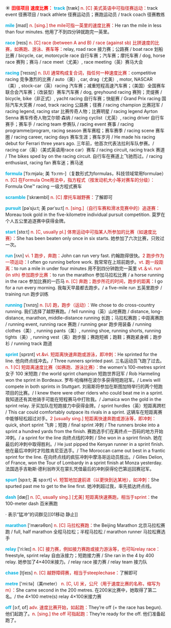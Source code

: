 ☀ <font color="red">**田径项目 速度比赛：**</font>
<font color="sky blue">**track**</font> [træk] 
<font color="#c00000">n. [C] 美式英语中可指径赛运动：</font>track event 径赛项目 / track athlete 径赛运动员；赛跑运动员 / track coach 径赛教练

<font color="sky blue">**mile**</font> [maɪl] 
<font color="#c00000">n. [sing.] the mile可指一英里的速度比赛：</font>He ran the mile in less than four minutes. 他用了不到四分钟就跑完一英里。

<font color="sky blue">**race**</font> [reɪs] 
<font color="#c00000">n. [C] race (between A and B) / race (against sb) 比拼速度的比赛，如赛跑、游泳、赛车等：</font>relay, road race 接力赛；公路赛 / boat race 划船比赛 / bicycle, car, motorcycle race 自行车赛；汽车赛；摩托车赛 / dog, horse race 赛狗；赛马 / race meet（尤美）, race meeting（英）赛马大会
                      
<font color="sky blue">**racing**</font> [ˈreɪsɪŋ]
<font color="#c00000">n. [U] 通常构成复合词，指任何一种速度比赛：</font>competitive racing 竞争激烈的比赛 / auto（美）, car, drag（尤美）, motor, NASCAR（美）, stock-car（英）racing 汽车赛；减重短程高速汽车赛；（美国）全国赛车联合会汽车赛；（改装型）赛车汽车赛 / dog, greyhound racing 赛狗；灵缇赛 / bicycle, bike（非正式）, yacht racing 自行车赛；快艇赛 / Grand Prix racing 国际汽车大奖赛 / road, track racing 公路赛；径赛 / racing champion 比赛冠军 / racing legend, racing star 比赛传奇人物；比赛明星 / racing legend Ayrton Senna 赛车传奇人物艾尔顿·森纳 / racing cyclist（尤英）, racing driver 自行车赛手；赛车手 / racing team 参赛队 / racing event 赛事 / racing programme/program, racing season 赛车赛程；赛车赛季 / racing scene 赛车圈 / racing career, racing days 赛车生涯；赛车岁月 / He made his racing debut for Ferrari three years ago. 三年前，他首次代表法拉利车队参赛。/ racing car（英）（美式英语用race car）赛车 / racing circuit, racing track 赛道 / The bikes sped by on the racing circuit. 自行车在赛道上飞驰而过。/ racing enthusiast, racing fan 赛车迷；赛马迷

<font color="sky blue">**formula**</font> [ˈfɔ:mjələ; 美 ˈfɔ:rm-]（复数形式为formulas，科技领域常用formulae）
<font color="#c00000">n. [C] 在Formula One用法中，指方程式（按发动机大小等对赛车的分级）：</font>Formula One™ racing 一级方程式赛车
           
<font color="sky blue">**scramble**</font> [ˈskræmbl]
<font color="#c00000">n. [C] 摩托车越野赛：</font>了解即可
           
<font color="sky blue">**pursuit**</font> [pəˈsju:t; 美 pərˈsu:t]
<font color="#c00000">n. [sing.]（自行车赛和滑冰竞赛中的）追逐赛：</font>Moreau took gold in the five-kilometre individual pursuit competition. 莫罗在个人五公里追逐赛中获得金牌。

<font color="sky blue">**start**</font> [stɑːt] 
<font color="#c00000">n. [C, usually pl.] 体育运动中可指某人所参加的比赛（如速度比赛）：</font>She has been beaten only once in six starts. 她参加了六次比赛，只败过一次。

<font color="sky blue">**run**</font> [rʌn] 
<font color="#c00000">vi. 1 跑步，奔跑：</font>John can run very fast. 约翰跑得很快。<font color="#c00000">2 跑步作为一项运动：</font>I often go running before work. 我常常在上班前跑步。<font color="#c00000">vt. 跑一段距离：</font>to run a mile in under four minutes 用不到四分钟跑完一英里 <font color="#c00000">vt.＆vi. run (in sth) 参加跑步比赛：</font>to run the marathon 参加马拉松比赛 / a horse running in the race 参加比赛的一匹马 <font color="#c00000">n. [C] 奔跑；跑步所花的时间，跑步的距离：</font>I go for a run every morning. 我每天早晨都去跑步。/ a five-mile run 五英里跑步 / training run 跑步训练
                      
<font color="sky blue">**running**</font> [ˈrʌnɪŋ]
<font color="#c00000">n. [U] 跑，跑步（运动）：</font>We chose to do cross-country running. 我们选择了越野赛跑。/ fell running（英）山地赛跑 / distance, long-distance, marathon, middle-distance running 长跑；马拉松赛跑；中距离赛跑 / running event, running race 赛跑 / running gear 跑步用装备 / running clothes（美）, running pants（美）, running shoe, running shorts, running tights（美）, running vest（英）跑步服；赛跑短裤；跑鞋；赛跑紧身裤；跑步衫 / running track 跑道

<font color="sky blue">**sprint**</font> [sprɪnt]
<font color="#c00000">vt.&vi. 短距离快速奔跑或游泳，即冲刺：</font>He sprinted for the line. 他向终点线冲去。/ Three runners sprinted past. 三名运动员飞跑了过去。<font color="#c00000">n. 1 [C] 短距离速度比赛（如赛跑、游泳比赛）：</font>the women's 100-metres sprint 女子 100 米短跑 / the world sprint champion 短跑世界冠军 / Rob Harmeling won the sprint in Bordeaux. 罗布·哈梅林在波尔多获得短跑冠军。/ Lewis will compete in both sprints in Stuttgart. 刘易斯将参加在斯图加特举行的两个短跑项目的比赛。/ I knew there were other riders who could beat me in a sprint. 我知道还有其他骑手可能在短程赛马中打败我。/ Jamaica won the gold in the sprint relay. 牙买加队在短跑接力中获得金牌。/ sprint hurdles（英）短距离跨栏 / This car could comfortably outpace its rivals in a sprint. 这辆车在短距离赛中能够轻松超过对手。<font color="#c00000">2 [usually sing.] 短距离快速奔跑或游泳等，即冲刺：</font>quick, short sprint 飞奔；短跑 / final sprint 冲刺 / The runners broke into a sprint a hundred yards from the finish. 赛跑选手们在离终点一百码的地方开始冲刺。/ a sprint for the line 向终点线的冲刺 / She won in a sprint finish. 她在最后的冲刺中取得胜利。/ He just pipped the Kenyan runner in a sprint finish. 他在最后冲刺时才险胜肯尼亚选手。/ The Moroccan came out best in a frantic sprint for the line. 在向终点线的疯狂冲刺中摩洛哥运动员胜出。/ Gilles Delion, of France, won the Tour of Lombardy in a sprint finish at Monza yesterday. 法国选手吉勒斯·德利翁昨天在蒙扎凭借最后的冲刺获得伦巴第巡回赛冠军。
           
<font color="sky blue">**spurt**</font> [spɜ:t; 美 spɜ:rt]
<font color="#c00000">vi. 短暂地加速前进（以更快到达某地），如冲刺：</font>She spurted past me to get to the line first. 她冲刺超过我，率先抵达终点线。

<font color="sky blue">**dash**</font> [dæʃ] 
<font color="#c00000">n. [C, usually sing.] [尤美] 短距离快速赛跑，相当于sprint：</font>the 100-meter dash 百米赛跑

· 表示“猛冲”的词群见[[01移动 静止]]

<font color="sky blue">**marathon**</font> ['mærəθɒn] 
<font color="#c00000">n. [C] 马拉松赛跑：</font>the Beijing Marathon 北京马拉松赛跑 / full, half marathon 全程马拉松；半程马拉松 / marathon runner 马拉松赛选手

<font color="sky blue">**relay**</font> ['ri:leɪ] 
<font color="#c00000">n. [C] 接力赛，例如接力赛跑或接力游泳等，也可叫relay race：</font>freestyle, sprint relay 自由泳接力；短跑接力赛 / She ran in the 4 by 400 relay. 她参加了4×400米接力。/ relay race 接力赛 / relay team 接力队
           
<font color="sky blue">**chase**</font> [tʃeɪs]
<font color="#c00000">n. [C] 越野障碍赛，相当于steeplechase：</font>了解即可

<font color="sky blue">**metre**</font> ['mi:tə]（美meter）
<font color="#c00000">n. [C, U] 米，公尺（用于速度比赛的名称，缩写为m）：</font>She came second in the 200 metres. 在200米比赛中，她取得了第二名。/ the 4×100 metre(s) relay 4×100米接力赛

<font color="sky blue">**off**</font> [ɔ:f, ɒf] 
<font color="#c00000">adv. 速度比赛开始，如起跑：</font>They’re off (= the race has begun). 他们起跑了。<font color="#c00000">n. [sing.] the off 可指起跑：</font>They’re ready for the off. 他们准备起跑了。
